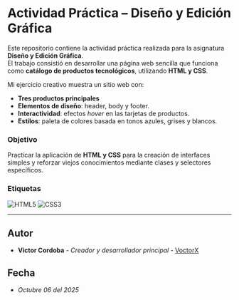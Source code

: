 # Actividad Práctica – Diseño y Edición Gráfica

Este repositorio contiene la actividad práctica realizada para la asignatura **Diseño y Edición Gráfica**.  
El trabajo consistió en desarrollar una página web sencilla que funciona como **catálogo de productos tecnológicos**, utilizando **HTML y CSS**.

Mi ejercicio creativo muestra un sitio web con:
- **Tres productos principales**
- **Elementos de diseño**: header, body y footer.  
- **Interactividad**: efectos *hover* en las tarjetas de productos.  
- **Estilos**: paleta de colores basada en tonos azules, grises y blancos.

### Objetivo
Practicar la aplicación de **HTML y CSS** para la creación de interfaces simples y reforzar viejos conocimientos mediante clases y selectores específicos.

### Etiquetas
![HTML5](https://img.shields.io/badge/HTML5-5-E34F26?style=for-the-badge&logo=html5&logoColor=white)
![CSS3](https://img.shields.io/badge/CSS3-3-1572B6?style=for-the-badge&logo=css3&logoColor=white)

---
## Autor 

* **Victor Cordoba** - *Creador y desarrollador principal* - [VoctorX](https://github.com/VoctorX)

## Fecha 
* *Octubre 06 del 2025*